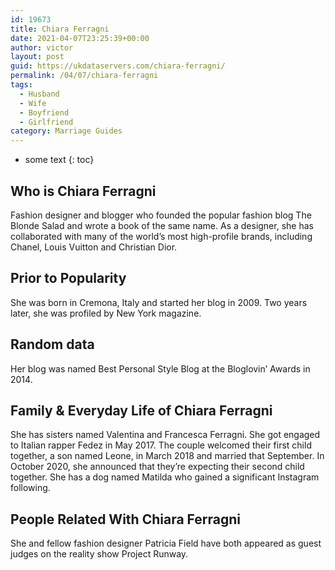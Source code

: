 ```yaml
---
id: 19673
title: Chiara Ferragni
date: 2021-04-07T23:25:39+00:00
author: victor
layout: post
guid: https://ukdataservers.com/chiara-ferragni/
permalink: /04/07/chiara-ferragni
tags:
  - Husband
  - Wife
  - Boyfriend
  - Girlfriend
category: Marriage Guides
---
```


* some text
{: toc}


## Who is Chiara Ferragni



Fashion designer and blogger who founded the popular fashion blog The Blonde Salad and wrote a book of the same name. As a designer, she has collaborated with many of the world&#8217;s most high-profile brands, including Chanel, Louis Vuitton and Christian Dior.

                
                
                
## Prior to Popularity



She was born in Cremona, Italy and started her blog in 2009. Two years later, she was profiled by New York magazine.

                
                
                
## Random data



Her blog was named Best Personal Style Blog at the Bloglovin&#8217; Awards in 2014.

                
                
                
## Family & Everyday Life of Chiara Ferragni



She has sisters named Valentina and Francesca Ferragni. She got engaged to Italian rapper Fedez in May 2017. The couple welcomed their first child together, a son named Leone, in March 2018 and married that September. In October 2020, she announced that they&#8217;re expecting their second child together. She has a dog named Matilda who gained a significant Instagram following.  

                
                
                
## People Related With Chiara Ferragni



She and fellow fashion designer Patricia Field have both appeared as guest judges on the reality show Project Runway.

                
              
            
          
          
          